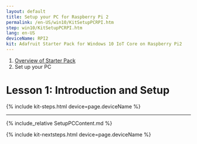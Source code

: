 ```yaml
---
layout: default
title: Setup your PC for Raspberry Pi 2
permalink: /en-US/win10/KitSetupPCRPI.htm
step: win10/KitSetupPCRPI.htm
lang: en-US
deviceName: RPI2
kit: Adafruit Starter Pack for Windows 10 IoT Core on Raspberry Pi2
---
```

<ol class="breadcrumb">
  <li><a href="{{site.baseurl}}/{{page.lang}}/AdafruitMakerKit.htm">Overview of Starter Pack</a></li>
  <li class="active">Set up your PC</li>
</ol>

<h1 class="maker-kit">Lesson 1: Introduction and Setup</h1>
{% include kit-steps.html device=page.deviceName %}

<hr>

{% include_relative SetupPCContent.md %}

{% include kit-nextsteps.html device=page.deviceName %}



